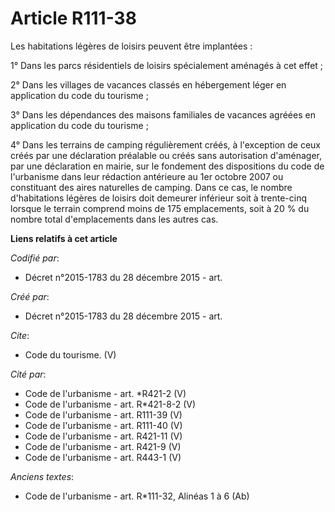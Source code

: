 # Article R111-38

Les habitations légères de loisirs peuvent être implantées :

1° Dans les parcs résidentiels de loisirs spécialement aménagés à cet effet ;

2° Dans les villages de vacances classés en hébergement léger en application du code du tourisme ;

3° Dans les dépendances des maisons familiales de vacances agréées en application du code du tourisme ;

4° Dans les terrains de camping régulièrement créés, à l'exception de ceux créés par une déclaration préalable ou créés sans
autorisation d'aménager, par une déclaration en mairie, sur le fondement des dispositions du code de l'urbanisme dans leur
rédaction antérieure au 1er octobre 2007 ou constituant des aires naturelles de camping. Dans ce cas, le nombre d'habitations
légères de loisirs doit demeurer inférieur soit à trente-cinq lorsque le terrain comprend moins de 175 emplacements, soit à
20 % du nombre total d'emplacements dans les autres cas.

**Liens relatifs à cet article**

_Codifié par_:

  - Décret n°2015-1783 du 28 décembre 2015 - art.

_Créé par_:

  - Décret n°2015-1783 du 28 décembre 2015 - art.

_Cite_:

  - Code du tourisme. (V)

_Cité par_:

  - Code de l'urbanisme - art. *R421-2 (V)
  - Code de l'urbanisme - art. R*421-8-2 (V)
  - Code de l'urbanisme - art. R111-39 (V)
  - Code de l'urbanisme - art. R111-40 (V)
  - Code de l'urbanisme - art. R421-11 (V)
  - Code de l'urbanisme - art. R421-9 (V)
  - Code de l'urbanisme - art. R443-1 (V)

_Anciens textes_:

  - Code de l'urbanisme - art. R*111-32, Alinéas 1 à 6 (Ab)
